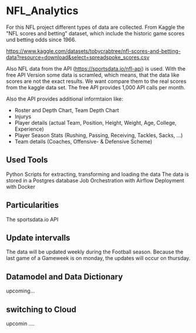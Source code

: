 # NFL_Analytics

For this NFL project different types of data are collected. From Kaggle the "NFL scores and betting" dataset, which
include the historic game scores und betting odds since 1966.

https://www.kaggle.com/datasets/tobycrabtree/nfl-scores-and-betting-data?resource=download&select=spreadspoke_scores.csv

Also NFL data from the API (https://sportsdata.io/nfl-api) is used. With the free API Version some data is scramled,
which means, that the data like scores are not the exact results. We want compare them to the real scores from the kaggle data set.
The free API provides 1,000 API calls per month.

Also the API provides additional informtaion like:
- Roster and Depth Chart, Team Depth Chart
- Injurys
- Player details (actual Team, Position, Height, Weight, Age, College, Experience)
- Player Season Stats (Rushing, Passing, Receiving, Tackles, Sacks, ...)
- Team details (Coaches, Offensive- & Defensive Scheme)

## Used Tools
Python Scripts for extracting, transforming and loading the data
The data is stored in a Postgres database
Job Orchestration with Airflow
Deployment with Docker

## Particularities
The sportsdata.io API 


## Update intervalls
The data will be updated weekly during the Football season. Because the last game of a Gameweek is on monday, the updates will occur on thursday.


## Datamodel and Data Dictionary
upcoming...


## switching to Cloud
upcomin ....